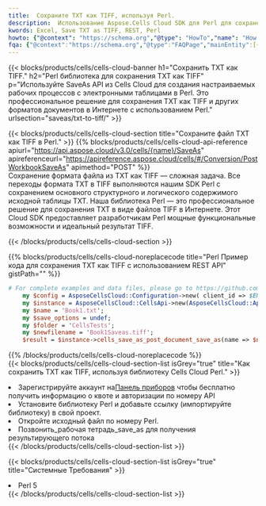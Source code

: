 ```yaml
---
title:  Сохраните TXT как TIFF, используя Perl.
description:  Использование Aspose.Cells Cloud SDK для Perl для сохранения файла формата TXT как файла формата TIFF.
kwords: Excel, Save TXT as TIFF, REST, Perl
howto: {"@context": "https://schema.org","@type": "HowTo","name": "How to save TXT as TIFF using the Cells Cloud Perl library.","description": "How to save TXT as TIFF using the Cells Cloud Perl library.","image": {"@type": "ImageObject"},"url": "/perl/saveas/txt-to-tiff/","step": [{ "@type": "HowToStep","name": "How to save TXT as TIFF using the Cells Cloud Perl library. step 1", "image": {"@type": "ImageObject",},"url": "/perl/saveas/txt-to-tiff/","text": "Register an account at <a href='https://dashboard.aspose.cloud/'>Dashboard</a> to get free API quota & authorization details",},{ "@type": "HowToStep","name": "How to save TXT as TIFF using the Cells Cloud Perl library. step 1", "image": {"@type": "ImageObject",},"url": "/perl/saveas/txt-to-tiff/","text": "Install Perl library and add the reference (import the library) to your project.",},{ "@type": "HowToStep","name": "How to save TXT as TIFF using the Cells Cloud Perl library. step 1", "image": {"@type": "ImageObject",},"url": "/perl/saveas/txt-to-tiff/","text": "Open the source file in Perl.",},{ "@type": "HowToStep","name": "How to save TXT as TIFF using the Cells Cloud Perl library. step 1", "image": {"@type": "ImageObject",},"url": "/perl/saveas/txt-to-tiff/","text": "Call post_workbook_save_as method to get the resultant stream",}, ],"supply": {"@type": "HowToSupply","name": "document"},"tool": [{"@type": "HowToTool","name": "VIM, Visual Studio Code, Eclipse"},{"@type": "HowToTool","name": "Aspose Cells"}],"totalTime": "PT6M"}
fqa: {"@context":"https://schema.org","@type":"FAQPage","mainEntity":[{"@type":"Question","name":"Why save file as other formats file in C# using REST API?","acceptedAnswer":{"@type":"Answer","text":"Documents are encoded in many ways, and some files may be incompatible with the software you use. To open and read such files, just save them as appropriate file formats.<br/><ol><li>Install .NET SDK and add the reference (import the library) to your project.</li><li>Open the source file in C# using REST API.</li><li>Call the PostWorkbookSaveAsRequest() method, passing an output filename with required extension.</li><li>Get the result of save as a separate file.</li></ol>"}},{"@type":"Question","name":"What file formats can I save as with your C# library?","acceptedAnswer":{"@type":"Answer","text":"We support a variety of file formats for conversion using .NET library, including XLSX, Excel, xls , PDF, CSV, HTML, Markdown, XML, PNG, JPG, TIFF, Json, TXT and many more."}},{"@type":"Question","name":"What is the maximum allowed file size for conversion using this .NET library?","acceptedAnswer":{"@type":"Answer","text":"There are no file size limits for format conversions using .NET library."}}]}
---
```

{{< blocks/products/cells/cells-cloud-banner h1="Сохранить TXT как TIFF." h2="Perl библиотека для сохранения TXT как TIFF" p="Используйте SaveAs API из Cells Cloud для создания настраиваемых рабочих процессов с электронными таблицами в Perl. Это профессиональное решение для сохранения TXT как TIFF и других форматов документов в Интернете с использованием Perl." urlsection="saveas/txt-to-tiff/" >}}

{{< blocks/products/cells/cells-cloud-section title="Сохраните файл TXT как TIFF в Perl." >}}
{{% blocks/products/cells/cells-cloud-api-reference apiurl="https://api.aspose.cloud/v3.0/cells/{name}/SaveAs" apireferenceurl="https://apireference.aspose.cloud/cells/#/Conversion/PostWorkbookSaveAs" apimethod="POST" %}}
<br/>
Сохранение формата файла из TXT как TIFF — сложная задача. Все переходы формата TXT в TIFF выполняются нашим SDK Perl с сохранением основного структурного и логического содержимого исходной таблицы TXT. Наша библиотека Perl — это профессиональное решение для сохранения TXT в виде файлов TIFF в Интернете. Этот Cloud SDK предоставляет разработчикам Perl мощные функциональные возможности и идеальный результат TIFF.

{{< /blocks/products/cells/cells-cloud-section >}}

{{% blocks/products/cells/cells-cloud-noreplacecode title="Perl Пример кода для сохранения TXT как TIFF с использованием REST API" gistPath="" %}}
  
```perl
# For complete examples and data files, please go to https://github.com/aspose-cells-cloud/aspose-cells-cloud-perl/
    my $config = AsposeCellsCloud::Configuration->new( client_id => $ENV{'ProductClientId'}, client_secret => $ENV{'ProductClientSecret'});
    my $instance = AsposeCellsCloud::CellsApi->new(AsposeCellsCloud::ApiClient->new( $config));
    my $name = 'Book1.txt';
    my $save_options = undef;
    my $folder = 'CellsTests';
    my $newfilename = 'Book1Saveas.tiff';
    $result = $instance->cells_save_as_post_document_save_as(name => $name,save_options => $save_options, newfilename => $newfilename, folder => $folder);
```
  
{{% /blocks/products/cells/cells-cloud-noreplacecode %}}
<br/>
{{< blocks/products/cells/cells-cloud-section-list isGrey="true" title="Как сохранить TXT как TIFF, используя библиотеку Cells Cloud Perl." >}}
<li> Зарегистрируйте аккаунт на<a href="https://dashboard.aspose.cloud/">Панель приборов</a> чтобы бесплатно получить информацию о квоте и авторизации по номеру API</li>
<li>Установите библиотеку Perl и добавьте ссылку (импортируйте библиотеку) в свой проект.</li>
<li>Откройте исходный файл по номеру Perl.</li>
<li>Позвонить_рабочая тетрадь_save_as для получения результирующего потока</li>
{{< /blocks/products/cells/cells-cloud-section-list >}}

{{< blocks/products/cells/cells-cloud-section-list isGrey="true" title="Системные Требования" >}}
<li>Perl 5</li>
{{< /blocks/products/cells/cells-cloud-section-list >}}
